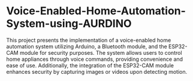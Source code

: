 # Voice-Enabled-Home-Automation-System-using-AURDINO
This project presents the implementation of a voice-enabled home automation system utilizing Arduino, a Bluetooth module, and the ESP32-CAM module for security purposes.
The system allows users to control home appliances through voice commands, providing convenience and ease of use. Additionally, the integration of the ESP32-CAM module enhances security by capturing images or videos upon detecting motion.
